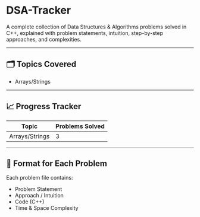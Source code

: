 # DSA-Tracker
A complete collection of Data Structures &amp; Algorithms problems solved in C++, explained with problem statements, intuition, step-by-step approaches, and complexities.

---

## 🗂️ Topics Covered
- Arrays/Strings
  
---

## 📈 Progress Tracker
| Topic | Problems Solved |
|--------|-----------------|
| Arrays/Strings | 3 |

---

## 🧩 Format for Each Problem
Each problem file contains:
- Problem Statement
- Approach / Intuition
- Code (C++)
- Time & Space Complexity

